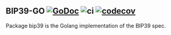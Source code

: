 ## BIP39-GO [![GoDoc](https://godoc.org/github.com/islishude/bip39?status.svg)](https://pkg.go.dev/github.com/islishude/bip39?tab=doc) ![ci](https://github.com/islishude/bip39/workflows/test/badge.svg) [![codecov](https://codecov.io/gh/islishude/bip39/branch/master/graph/badge.svg)](https://codecov.io/gh/islishude/bip39)

Package bip39 is the Golang implementation of the BIP39 spec.
